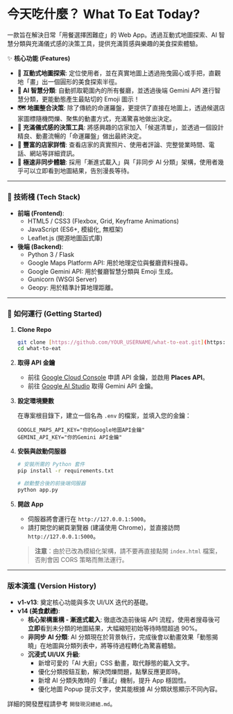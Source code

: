 # 今天吃什麼？ What To Eat Today?

一款旨在解決日常「用餐選擇困難症」的 Web App。透過互動式地圖探索、AI 智慧分類與充滿儀式感的決策工具，提供充滿質感與樂趣的美食探索體驗。

✨ **核心功能 (Features)**

* **📍 互動式地圖探索**: 定位使用者，並在真實地圖上透過拖曳圓心或手把，直觀地「畫」出一個圓形的美食探索半徑。
* **🧠 AI 智慧分類**: 自動抓取範圍內的所有餐廳，並透過後端 Gemini API 進行智慧分類，更能動態產生最貼切的 Emoji 圖示！
* **🗺️ 地圖整合決策**: 除了傳統的命運羅盤，更提供了直接在地圖上，透過候選店家圖標隨機閃爍、聚焦的動畫方式，充滿驚喜地做出決定。
* **🎡 充滿儀式感的決策工具**: 將感興趣的店家加入「候選清單」，並透過一個設計精良、動畫流暢的「命運羅盤」做出最終決定。
* **📖 豐富的店家詳情**: 查看店家的真實照片、使用者評論、完整營業時間、電話、網站等詳細資訊。
* **🚀 極速非同步體驗**: 採用「漸進式載入」與「非同步 AI 分類」架構，使用者幾乎可以立即看到地圖結果，告別漫長等待。

---

### 🚀 **技術棧 (Tech Stack)**

* **前端 (Frontend)**:
    * HTML5 / CSS3 (Flexbox, Grid, Keyframe Animations)
    * JavaScript (ES6+, 模組化, 無框架)
    * Leaflet.js (開源地圖函式庫)
* **後端 (Backend)**:
    * Python 3 / Flask
    * Google Maps Platform API: 用於地理定位與餐廳資料搜尋。
    * Google Gemini API: 用於餐廳智慧分類與 Emoji 生成。
    * Gunicorn (WSGI Server)
    * Geopy: 用於精準計算地理距離。

---

### 🔧 **如何運行 (Getting Started)**

1.  **Clone Repo**

    ```bash
    git clone [https://github.com/YOUR_USERNAME/what-to-eat.git](https://github.com/YOUR_USERNAME/what-to-eat.git)
    cd what-to-eat
    ```

2.  **取得 API 金鑰**
    * 前往 [Google Cloud Console](https://console.cloud.google.com/) 申請 API 金鑰，並啟用 **Places API**。
    * 前往 [Google AI Studio](https://aistudio.google.com/) 取得 Gemini API 金鑰。

3.  **設定環境變數**

    在專案根目錄下，建立一個名為 `.env` 的檔案，並填入您的金鑰：

    ```
    GOOGLE_MAPS_API_KEY="你的Google地圖API金鑰"
    GEMINI_API_KEY="你的Gemini API金鑰"
    ```

4.  **安裝與啟動伺服器**

    ```bash
    # 安裝所需的 Python 套件
    pip install -r requirements.txt

    # 啟動整合後的前後端伺服器
    python app.py
    ```

5.  **開啟 App**
    * 伺服器將會運行在 `http://127.0.0.1:5000`。
    * 請打開您的網頁瀏覽器 (建議使用 Chrome)，並直接訪問 `http://127.0.0.1:5000`。

    > **注意**：由於已改為模組化架構，請不要再直接點開 `index.html` 檔案，否則會因 CORS 策略而無法運行。

---

### **版本演進 (Version History)**

* **v1-v13**: 奠定核心功能與多次 UI/UX 迭代的基礎。
* **v14 (美食獻禮)**:
    * **核心架構重構 - 漸進式載入**: 徹底改造前後端 API 流程，使用者搜尋後可**立即**看到未分類的地圖結果，大幅縮短初始等待時間超過 90%。
    * **非同步 AI 分類**: AI 分類現在於背景執行，完成後會以動畫效果「動態揭曉」在地圖與分類列表中，將等待過程轉化為驚喜體驗。
    * **沉浸式 UI/UX 升級**:
        * 新增可愛的「AI 大廚」CSS 動畫，取代靜態的載入文字。
        * 優化分類按鈕互動，解決閃爍問題，點擊反應更即時。
        * 新增 AI 分類失敗時的「重試」機制，提升 App 穩固性。
        * 優化地圖 Popup 提示文字，使其能根據 AI 分類狀態顯示不同內容。

詳細的開發歷程請參考 `開發現況總結.md`。